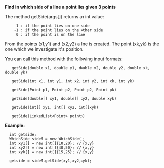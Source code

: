 <b>Find in which side of a line a point lies given 3 points</b>


The method getSide(args[]) returns an int value:

         1 : if the point lies on one side
        -1 : if the point lies on the other side
         0 : if the point is on the line
        
  

From the points (x1,y1) and (x2,y2) a line is created. The point (xk,yk) is the one which we investigate it's position. 
  
  
You can call this method with the following input formats:

       getSide(double x1, double y1, double x2, double y2, double xk, double yk)
       
       getSide(int x1, int y1, int x2, int y2, int xk, int yk)
       
       getSide(Point p1, Point p2, Point p2, Point pk)
       
       getSide(double[] xy1, double[] xy2, double xyk)
       
       getSide(int[] xy1, int[] xy2, int[]xyk)
       
       getSide(LinkedList<Point> points)
       
       
  
  
<b> Example: </b>

      int getside;
      WhichSide sideM = new WhichSide();
      int xy1[] = new int[]{10,20}; // {x,y}
      int xy2[] = new int[]{40,50}; // {x,y}
      int xyk[] = new int[]{15,25}; // {x,y}
    
      getside = sideM.getSide(xy1,xy2,xyk);
